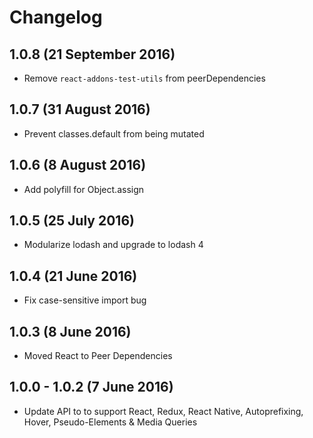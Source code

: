 # Changelog

## 1.0.8 (21 September 2016)

- Remove `react-addons-test-utils` from peerDependencies

## 1.0.7 (31 August 2016)

- Prevent classes.default from being mutated

## 1.0.6 (8 August 2016)

- Add polyfill for Object.assign

## 1.0.5 (25 July 2016)

- Modularize lodash and upgrade to lodash 4

## 1.0.4 (21 June 2016)

- Fix case-sensitive import bug

## 1.0.3 (8 June 2016)

- Moved React to Peer Dependencies

## 1.0.0 - 1.0.2 (7 June 2016)

- Update API to to support React, Redux, React Native, Autoprefixing, Hover, Pseudo-Elements & Media Queries
